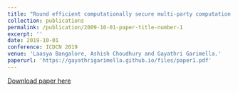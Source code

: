 ```yaml
---
title: "Round efficient computationally secure multi-party computation revisited"
collection: publications
permalink: /publication/2009-10-01-paper-title-number-1
excerpt: ''
date: 2019-10-01
conference: ICDCN 2019
venue: 'Laasya Bangalore, Ashish Choudhury and Gayathri Garimella.'
paperurl: 'https://gayathrigarimella.github.io/files/paper1.pdf'
---
```

[Download paper here](https://gayathrigarimella.github.io/files/paper1.pdf)
